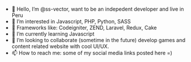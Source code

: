 - 👋 Hello, I’m @ss-vector, want to be an indepedent developer and live in Peru
- 👀 I’m interested in Javascript, PHP, Python, SASS
- :100: Frameworks like: Codeigniter, ZEND, Laravel, Redux, Cake
- 🌱 I’m currently learning Javascript
- 💞️ I’m looking to collaborate (sometime in the future) develop games and content related website with cool UI/UX.
- 📫 How to reach me: some of my social media links posted here =)

<!---
ss-vector/ss-vector is a ✨ special ✨ repository because its `README.md` (this file) appears on your GitHub profile.
You can click the Preview link to take a look at your changes.
--->
